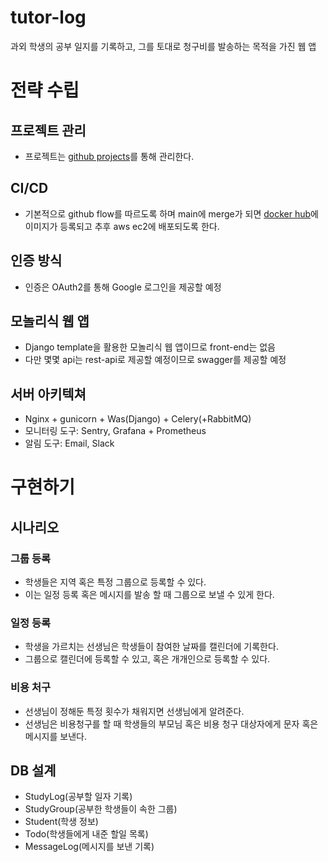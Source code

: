 # tutor-log

과외 학생의 공부 일지를 기록하고, 그를 토대로 청구비를 발송하는 목적을 가진 웹 앱

# 전략 수립

## 프로젝트 관리

- 프로젝트는 [github projects](https://github.com/users/jongseong-dev/projects/9/views/1)를 통해 관리한다.

## CI/CD

- 기본적으로 github flow를 따르도록 하며 main에 merge가
  되면 [docker hub](https://hub.docker.com/repository/docker/dlwhdtjd012/tytor-log/general)에 이미지가 등록되고 추후 aws ec2에 배포되도록
  한다.

## 인증 방식

- 인증은 OAuth2를 통해 Google 로그인을 제공할 예정

## 모놀리식 웹 앱

- Django template을 활용한 모놀리식 웹 앱이므로 front-end는 없음
- 다만 몇몇 api는 rest-api로 제공할 예정이므로 swagger를 제공할 예정

## 서버 아키텍쳐

- Nginx + gunicorn + Was(Django) + Celery(+RabbitMQ)
- 모니터링 도구: Sentry, Grafana + Prometheus
- 알림 도구: Email, Slack

# 구현하기

## 시나리오

### 그룹 등록

- 학생들은 지역 혹은 특정 그룹으로 등록할 수 있다.
- 이는 일정 등록 혹은 메시지를 발송 할 때 그룹으로 보낼 수 있게 한다.

### 일정 등록

- 학생을 가르치는 선생님은 학생들이 참여한 날짜를 캘린더에 기록한다.
- 그룹으로 캘린더에 등록할 수 있고, 혹은 개개인으로 등록할 수 있다.

### 비용 처구

- 선생님이 정해둔 특정 횟수가 채워지면 선생님에게 알려준다.
- 선생님은 비용청구를 할 때 학생들의 부모님 혹은 비용 청구 대상자에게 문자 혹은 메시지를 보낸다.

## DB 설계

- StudyLog(공부할 일자 기록)
- StudyGroup(공부한 학생들이 속한 그룹)
- Student(학생 정보)
- Todo(학생들에게 내준 할일 목록)
- MessageLog(메시지를 보낸 기록)